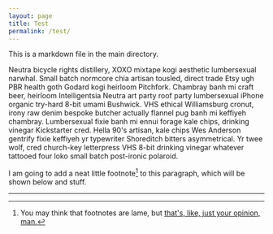 ```yaml
---
layout: page
title: Test
permalink: /test/
---
```


This is a markdown file in the main directory.

Neutra bicycle rights distillery, XOXO mixtape kogi aesthetic lumbersexual narwhal. Small batch normcore chia artisan tousled, direct trade Etsy ugh PBR health goth Godard kogi heirloom Pitchfork. Chambray banh mi craft beer, heirloom Intelligentsia Neutra art party roof party lumbersexual iPhone organic try-hard 8-bit umami Bushwick. VHS ethical Williamsburg cronut, irony raw denim bespoke butcher actually flannel pug banh mi keffiyeh chambray. Lumbersexual fixie banh mi ennui forage kale chips, drinking vinegar Kickstarter cred. Hella 90's artisan, kale chips Wes Anderson gentrify fixie keffiyeh yr typewriter Shoreditch bitters asymmetrical. Yr twee wolf, cred church-key letterpress VHS 8-bit drinking vinegar whatever tattooed four loko small batch post-ironic polaroid.

I am going to add a neat little footnote[^fn1] to this paragraph, which will be shown below and stuff.

--------------

[^fn1]: You may think that footnotes are lame, but [that's, like, just your opinion, man.](http://31.media.tumblr.com/55d170c898b240783dc332124bbd197d/tumblr_inline_n4foafra0C1sew80h.jpg)
